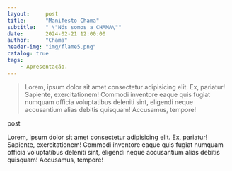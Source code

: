 ```yaml
---
layout:     post
title:      "Manifesto Chama"
subtitle:   " \"Nós somos a CHAMA\""
date:       2024-02-21 12:00:00
author:     "Chama"
header-img: "img/flame5.png"
catalog: true
tags:
    - Apresentação.
---
```


> Lorem, ipsum dolor sit amet consectetur adipisicing elit. Ex, pariatur! Sapiente, exercitationem! Commodi inventore eaque quis fugiat numquam officia voluptatibus deleniti sint, eligendi neque accusantium alias debitis quisquam! Accusamus, tempore!

<p id = "build"></p>

post 

Lorem, ipsum dolor sit amet consectetur adipisicing elit. Ex, pariatur! Sapiente, exercitationem! Commodi inventore eaque quis fugiat numquam officia voluptatibus deleniti sint, eligendi neque accusantium alias debitis quisquam! Accusamus, tempore!
